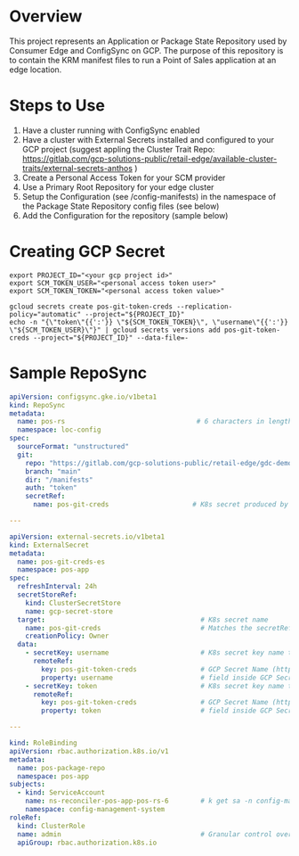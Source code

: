 # Overview

This project represents an Application or Package State Repository used by Consumer Edge and
ConfigSync on GCP. The purpose of this repository is to contain the KRM manifest files to
run a Point of Sales application at an edge location.

# Steps to Use

1. Have a cluster running with ConfigSync enabled
1. Have a cluster with External Secrets installed and configured to your GCP project (suggest appling the Cluster Trait Repo: https://gitlab.com/gcp-solutions-public/retail-edge/available-cluster-traits/external-secrets-anthos )
1. Create a Personal Access Token for your SCM provider
1. Use a Primary Root Repository for your edge cluster
1. Setup the Configuration (see /config-manifests) in the namespace of the Package State Repository config files (see below)
1. Add the Configuration for the repository (sample below)

# Creating GCP Secret

```shell
export PROJECT_ID="<your gcp project id>"
export SCM_TOKEN_USER="<personal access token user>"
export SCM_TOKEN_TOKEN="<personal access token value>"

gcloud secrets create pos-git-token-creds --replication-policy="automatic" --project="${PROJECT_ID}"
echo -n "{\"token\"{{':'}} \"${SCM_TOKEN_TOKEN}\", \"username\"{{':'}} \"${SCM_TOKEN_USER}\"}" | gcloud secrets versions add pos-git-token-creds --project="${PROJECT_ID}" --data-file=-
```

# Sample RepoSync

```yaml
apiVersion: configsync.gke.io/v1beta1
kind: RepoSync
metadata:
  name: pos-rs                                 # 6 characters in length
  namespace: loc-config
spec:
  sourceFormat: "unstructured"
  git:
    repo: "https://gitlab.com/gcp-solutions-public/retail-edge/gdc-demos/point-of-sales.git"
    branch: "main"
    dir: "/manifests"
    auth: "token"
    secretRef:
      name: pos-git-creds                     # K8s secret produced by ExternalSecret below

---

apiVersion: external-secrets.io/v1beta1
kind: ExternalSecret
metadata:
  name: pos-git-creds-es
  namespace: pos-app
spec:
  refreshInterval: 24h
  secretStoreRef:
    kind: ClusterSecretStore
    name: gcp-secret-store
  target:                                       # K8s secret name
    name: pos-git-creds                         # Matches the secretRef above
    creationPolicy: Owner
  data:
    - secretKey: username                       # K8s secret key name to be set inside Secret
      remoteRef:
        key: pos-git-token-creds                # GCP Secret Name (https://cloud.google.com/secret-manager/docs/creating-and-accessing-secrets)
        property: username                      # field inside GCP Secret
    - secretKey: token                          # K8s secret key name to be set inside Secret
      remoteRef:
        key: pos-git-token-creds                # GCP Secret Name (https://cloud.google.com/secret-manager/docs/creating-and-accessing-secrets)
        property: token                         # field inside GCP Secret

---

kind: RoleBinding
apiVersion: rbac.authorization.k8s.io/v1
metadata:
  name: pos-package-repo
  namespace: pos-app
subjects:
  - kind: ServiceAccount
    name: ns-reconciler-pos-app-pos-rs-6        # k get sa -n config-management-system  ( ns-reconciler-{NAMESPACE}-{REPO_SYNC_NAME}-{REPO_SYNC_NAME_LENGTH} )
    namespace: config-management-system
roleRef:
  kind: ClusterRole
  name: admin                                   # Granular control over resources can be created with RBAC (Future demo will explore custom RBAC)
  apiGroup: rbac.authorization.k8s.io

```